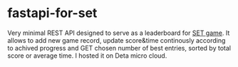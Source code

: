 # fastapi-for-set
Very minimal REST API designed to serve as a leaderboard for <a href="https://github.com/wroku/set-game-react">SET game</a>. It allows to add new game record, update score&time continously according to achived progress and GET chosen number of best entries, sorted by total score or average time. I hosted it on Deta micro cloud.